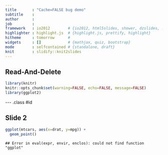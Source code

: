 ```yaml
---
title       : "Cache=FALSE bug demo"
subtitle    : 
author      : 
job         : 
framework   : io2012        # {io2012, html5slides, shower, dzslides, ...}
highlighter : highlight.js  # {highlight.js, prettify, highlight}
hitheme     : tomorrow      # 
widgets     : []            # {mathjax, quiz, bootstrap}
mode        : selfcontained # {standalone, draft}
knit        : slidify::knit2slides
---
```


## Read-And-Delete



```r
library(knitr)
knitr::opts_chunk$set(warning=FALSE, echo=FALSE, message=FALSE)
library(ggplot2)
```

--- .class #id 

## Slide 2


```r
ggplot(mtcars, aes(x=drat, y=mpg)) +
  geom_point()
```

```
## Error in eval(expr, envir, enclos): could not find function "ggplot"
```



